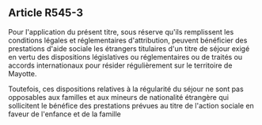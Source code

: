 ## Article R545-3

Pour l'application du présent titre, sous réserve qu'ils remplissent les conditions légales et réglementaires
d'attribution, peuvent bénéficier des prestations d'aide sociale les étrangers titulaires d'un titre de séjour exigé
en vertu des dispositions législatives ou réglementaires ou de traités ou accords internationaux pour résider
régulièrement sur le territoire de Mayotte.

Toutefois, ces dispositions relatives à la régularité du séjour ne sont pas opposables aux familles et aux
mineurs de nationalité étrangère qui sollicitent le bénéfice des prestations prévues au titre de l'action sociale
en faveur de l'enfance et de la famille


